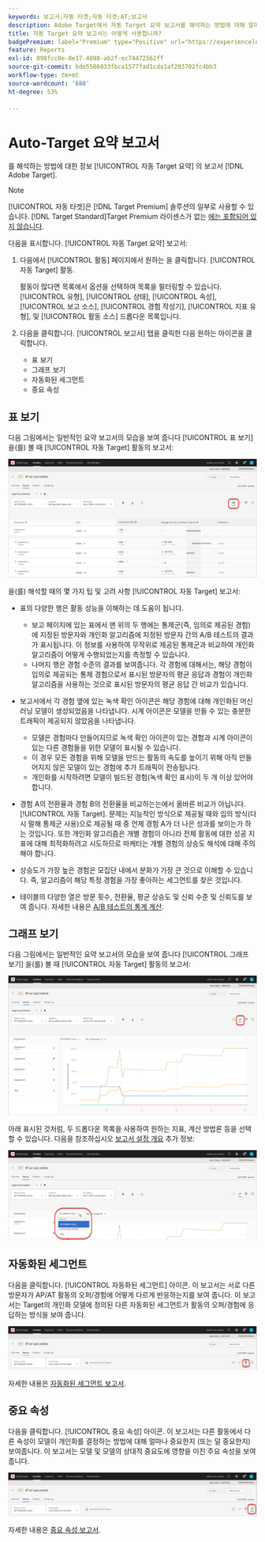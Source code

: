 ```yaml
---
keywords: 보고서;자동 타겟;자동 타겟;AT;보고서
description: Adobe Target에서 자동 Target 요약 보고서를 해석하는 방법에 대해 알아봅니다. 이 보고서에서 자동화된 세그먼트 및 중요 속성 보고서로 전환할 수 있습니다.
title: 자동 Target 요약 보고서는 어떻게 사용합니까?
badgePremium: label="Premium" type="Positive" url="https://experienceleague.adobe.com/docs/target/using/introduction/intro.html?lang=en#premium newtab=true" tooltip="See what's included in Target Premium."
feature: Reports
exl-id: 098fcc0e-8e17-4898-ab2f-ec74472562ff
source-git-commit: bde5506033fbca1577fad1cda1af203702fc4bb3
workflow-type: tm+mt
source-wordcount: '688'
ht-degree: 53%

---
```


# Auto-Target 요약 보고서

를 해석하는 방법에 대한 정보 [!UICONTROL 자동 Target 요약] 의 보고서 [!DNL Adobe Target].

>[!NOTE]
>
>[!UICONTROL 자동 타겟]은 [!DNL Target Premium] 솔루션의 일부로 사용할 수 있습니다. [!DNL Target Standard]Target Premium 라이센스가 없는 [에는 포함되어 있지 않습니다](/help/main/c-intro/intro.md#premium).

다음을 표시합니다. [!UICONTROL 자동 Target 요약] 보고서:

1. 다음에서 [!UICONTROL 활동] 페이지에서 원하는 을 클릭합니다. [!UICONTROL 자동 Target] 활동.

   활동이 많다면 목록에서 옵션을 선택하여 목록을 필터링할 수 있습니다. [!UICONTROL 유형], [!UICONTROL 상태], [!UICONTROL 속성], [!UICONTROL 보고 소스], [!UICONTROL 경험 작성기], [!UICONTROL 지표 유형], 및 [!UICONTROL 활동 소스] 드롭다운 목록입니다.

1. 다음을 클릭합니다. [!UICONTROL 보고서] 탭을 클릭한 다음 원하는 아이콘을 클릭합니다.

   * 표 보기
   * 그래프 보기
   * 자동화된 세그먼트
   * 중요 속성

## 표 보기

다음 그림에서는 일반적인 요약 보고서의 모습을 보여 줍니다 [!UICONTROL 표 보기] 을(를) 볼 때 [!UICONTROL 자동 Target] 활동의 보고서:

![자동 Target 테이블 보기 보고서](/help/main/c-reports/assets/at-table-view.png)

을(를) 해석할 때의 몇 가지 팁 및 고려 사항 [!UICONTROL 자동 Target] 보고서:

* 표의 다양한 행은 활동 성능을 이해하는 데 도움이 됩니다.

   * 보고 페이지에 있는 표에서 맨 위의 두 행에는 통제군(즉, 임의로 제공된 경험)에 지정된 방문자와 개인화 알고리즘에 지정된 방문자 간의 A/B 테스트의 결과가 표시됩니다. 이 정보를 사용하여 무작위로 제공된 통제군과 비교하여 개인화 알고리즘이 어떻게 수행되었는지를 측정할 수 있습니다.
   * 나머지 행은 경험 수준의 결과를 보여줍니다. 각 경험에 대해서는, 해당 경험이 임의로 제공되는 통제 경험으로서 표시된 방문자의 평균 응답과 경험이 개인화 알고리즘을 사용하는 것으로 표시된 방문자의 평균 응답 간 비교가 있습니다.

* 보고서에서 각 경험 옆에 있는 녹색 확인 아이콘은 해당 경험에 대해 개인화된 머신 러닝 모델이 생성되었음을 나타냅니다. 시계 아이콘은 모델을 만들 수 있는 충분한 트래픽이 제공되지 않았음을 나타냅니다.

   * 모델은 경험마다 만들어지므로 녹색 확인 아이콘이 있는 경험과 시계 아이콘이 있는 다른 경험들을 위한 모델이 표시될 수 있습니다.
   * 이 경우 모든 경험을 위해 모델을 만드는 활동의 속도를 높이기 위해 아직 만들어지지 않은 모델이 있는 경험에 추가 트래픽이 전송됩니다.
   * 개인화를 시작하려면 모델이 빌드된 경험(녹색 확인 표시)이 두 개 이상 있어야 합니다.

* 경험 A의 전환율과 경험 B의 전환율을 비교하는는에서 올바른 비교가 아닙니다. [!UICONTROL 자동 Target]. 문제는 지능적인 방식으로 제공될 때와 임의 방식(다시 말해 통제군 사용)으로 제공될 때 중 언제 경험 A가 더 나은 성과를 보이는가 하는 것입니다. 또한 개인화 알고리즘은 개별 경험이 아니라 전체 활동에 대한 성공 지표에 대해 최적화하려고 시도하므로 마케터는 개별 경험의 상승도 해석에 대해 주의해야 합니다.
* 상승도가 가장 높은 경험은 모집단 내에서 분화가 가장 큰 것으로 이해할 수 있습니다. 즉, 알고리즘이 해당 특정 경험을 가장 좋아하는 세그먼트를 찾은 것입니다.
* 테이블의 다양한 열은 방문 횟수, 전환율, 평균 상승도 및 신뢰 수준 및 신뢰도를 보여 줍니다. 자세한 내용은 [A/B 테스트의 통계 계산](/help/main/c-reports/statistical-methodology/statistical-calculations.md).

## 그래프 보기

다음 그림에서는 일반적인 요약 보고서의 모습을 보여 줍니다 [!UICONTROL 그래프 보기] 을(를) 볼 때 [!UICONTROL 자동 Target] 활동의 보고서:

![자동 Target 그래프 보기 보고서](/help/main/c-reports/assets/at-graph-view.png)

아래 표시된 것처럼, 두 드롭다운 목록을 사용하여 원하는 지표, 계산 방법론 등을 선택할 수 있습니다. 다음을 참조하십시오 [보고서 설정 개요](/help/main/c-reports/c-report-settings/report-settings.md) 추가 정보:

![자동 Target 그래프 보기 보고서](/help/main/c-reports/assets/at-graph-view-2.png)

## 자동화된 세그먼트

다음을 클릭합니다. [!UICONTROL 자동화된 세그먼트] 아이콘. 이 보고서는 서로 다른 방문자가 AP/AT 활동의 오퍼/경험에 어떻게 다르게 반응하는지를 보여 줍니다. 이 보고서는 Target의 개인화 모델에 정의된 다른 자동화된 세그먼트가 활동의 오퍼/경험에 응답하는 방식을 보여 줍니다.

![자동화된 세그먼트 아이콘](/help/main/c-reports/assets/icon-automated-sements.png)

자세한 내용은 [자동화된 세그먼트 보고서](/help/main/c-reports/c-personalization-insights-reports/automated-segments-report.md).

## 중요 속성

다음을 클릭합니다. [!UICONTROL 중요 속성] 아이콘. 이 보고서는 다른 활동에서 다른 속성이 모델이 개인화를 결정하는 방법에 대해 얼마나 중요한지 (또는 덜 중요한지) 보여줍니다. 이 보고서는 모델 및 모델의 상대적 중요도에 영향을 미친 주요 속성을 보여 줍니다.

![중요 속성 아이콘](/help/main/c-reports/assets/icon-important-attributes.png)

자세한 내용은 [중요 속성 보고서](/help/main/c-reports/c-personalization-insights-reports/important-attributes-report.md).
